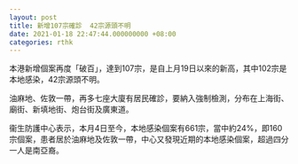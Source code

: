 ```yaml
---
layout: post
title: 新增107宗確診  42宗源頭不明
date: 2021-01-18 22:47:44.000000000 +08:00
categories: rthk
---
```


本港新增個案再度「破百」，達到107宗，是自上月19日以來的新高，其中102宗是本地感染，42宗源頭不明。

油麻地、佐敦一帶，再多七座大廈有居民確診，要納入強制檢測，分布在上海街、廟街、新填地街、炮台街及廣東道。

衞生防護中心表示，本月4日至今，本地感染個案有661宗，當中約24%，即160宗個案，患者居於油麻地及佐敦一帶，中心又發現近期的本地感染個案，超過四分一人是南亞裔。
